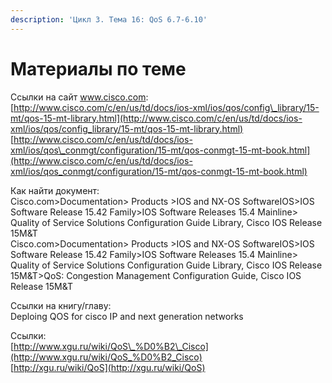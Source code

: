 ```yaml
---
description: 'Цикл 3. Тема 16: QoS 6.7-6.10'
---
```


# Материалы по теме

Ссылки на сайт www.cisco.com:  
[http://www.cisco.com/c/en/us/td/docs/ios-xml/ios/qos/config\_library/15-mt/qos-15-mt-library.html](http://www.cisco.com/c/en/us/td/docs/ios-xml/ios/qos/config_library/15-mt/qos-15-mt-library.html)  
[http://www.cisco.com/c/en/us/td/docs/ios-xml/ios/qos\_conmgt/configuration/15-mt/qos-conmgt-15-mt-book.html](http://www.cisco.com/c/en/us/td/docs/ios-xml/ios/qos_conmgt/configuration/15-mt/qos-conmgt-15-mt-book.html)

Как найти документ:  
Cisco.com&gt;Documentation&gt; Products &gt;IOS and NX-OS SoftwareIOS&gt;IOS Software Release 15.42 Family&gt;IOS Software Releases 15.4 Mainline&gt; Quality of Service Solutions Configuration Guide Library, Cisco IOS Release 15M&T  
Cisco.com&gt;Documentation&gt; Products &gt;IOS and NX-OS SoftwareIOS&gt;IOS Software Release 15.42 Family&gt;IOS Software Releases 15.4 Mainline&gt; Quality of Service Solutions Configuration Guide Library, Cisco IOS Release 15M&T&gt;QoS: Congestion Management Configuration Guide, Cisco IOS Release 15M&T

Ссылки на книгу/главу:  
Deploing QOS for cisco IP and next generation networks

Ссылки:  
[http://www.xgu.ru/wiki/QoS\_%D0%B2\_Cisco](http://www.xgu.ru/wiki/QoS_%D0%B2_Cisco)  
[http://xgu.ru/wiki/QoS](http://xgu.ru/wiki/QoS)  
  


